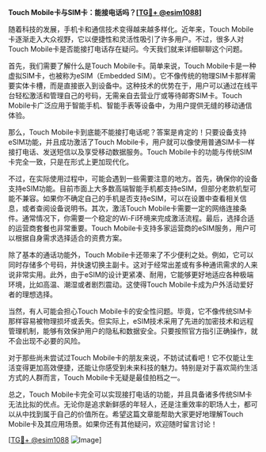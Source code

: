 **Touch Mobile卡与SIM卡：能接电话吗？[[TG💪+ @esim1088](https://t.me/s/esim1088)]**

随着科技的发展，手机卡和通信技术变得越来越多样化。近年来，Touch Mobile卡逐渐走入大众视野，它以便捷性和灵活性吸引了许多用户。不过，很多人对Touch Mobile卡是否能接打电话存在疑问。今天我们就来详细聊聊这个问题。

首先，我们需要了解什么是Touch Mobile卡。简单来说，Touch Mobile卡是一种虚拟SIM卡，也被称为eSIM（Embedded SIM）。它不像传统的物理SIM卡那样需要实体卡槽，而是直接嵌入到设备中。这种技术的优势在于，用户可以通过在线平台轻松激活和管理自己的号码，无需亲自去营业厅或等待邮寄SIM卡。Touch Mobile卡广泛应用于智能手机、智能手表等设备中，为用户提供无缝的移动通信体验。

那么，Touch Mobile卡到底能不能接打电话呢？答案是肯定的！只要设备支持eSIM功能，并且成功激活了Touch Mobile卡，用户就可以像使用普通SIM卡一样接打电话、发送短信以及享受移动数据服务。Touch Mobile卡的功能与传统SIM卡完全一致，只是在形式上更加现代化。

不过，在实际使用过程中，可能会遇到一些需要注意的地方。首先，确保你的设备支持eSIM功能。目前市面上大多数高端智能手机都支持eSIM，但部分老款机型可能不兼容。如果你不确定自己的手机是否支持eSIM，可以在设置中查看相关信息，或者查阅设备说明书。其次，激活Touch Mobile卡需要一定的网络连接条件。通常情况下，你需要一个稳定的Wi-Fi环境来完成激活流程。最后，选择合适的运营商套餐也非常重要。Touch Mobile卡支持多家运营商的eSIM服务，用户可以根据自身需求选择适合的资费方案。

除了基本的通话功能外，Touch Mobile卡还带来了不少便利之处。例如，它可以同时存储多个号码，并快速切换主副卡。这对于经常出差或有多种通讯需求的人来说非常实用。此外，由于eSIM的设计更紧凑、耐用，它能够更好地适应各种极端环境，比如高温、潮湿或者剧烈震动。这使得Touch Mobile卡成为户外活动爱好者的理想选择。

当然，有人可能会担心Touch Mobile卡的安全性问题。毕竟，它不像传统SIM卡那样容易被物理损坏或丢失。但实际上，eSIM技术采用了先进的加密技术和远程管理机制，能够有效保护用户的隐私和数据安全。只要按照官方指引正确操作，就不会出现不必要的风险。

对于那些尚未尝试过Touch Mobile卡的朋友来说，不妨试试看吧！它不仅能让生活变得更加高效便捷，还能让你感受到未来科技的魅力。特别是对于喜欢简约生活方式的人群而言，Touch Mobile卡无疑是最佳拍档之一。

总之，Touch Mobile卡完全可以实现接打电话的功能，并且具备诸多传统SIM卡无法比拟的优点。无论你是追求新鲜感的年轻人，还是注重效率的职场人士，都可以从中找到属于自己的价值所在。希望这篇文章能帮助大家更好地理解Touch Mobile卡及其应用场景。如果你还有其他疑问，欢迎随时留言讨论！

[[TG💪+ @esim1088](https://t.me/s/esim1088) ![Image](https://i.postimg.cc/4NQfJmqS/Snipaste-2025-05-13-00-14-12.png)]